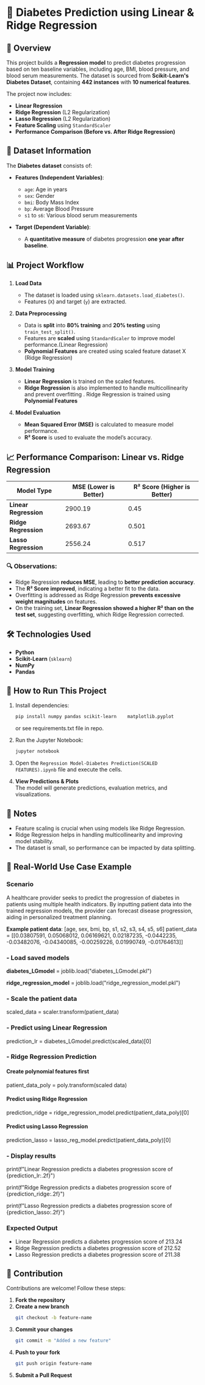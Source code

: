 # 🏥 Diabetes Prediction using Linear & Ridge Regression

## 📌 Overview

This project builds a **Regression model** to predict diabetes progression based on ten baseline variables, including age, BMI, blood pressure, and blood serum measurements. The dataset is sourced from **Scikit-Learn's Diabetes Dataset**, containing **442 instances** with **10 numerical features**.

The project now includes:
- **Linear Regression**
- **Ridge Regression** (L2 Regularization)
- **Lasso Regression** (L2 Regularization)
- **Feature Scaling** using `StandardScaler`
- **Performance Comparison (Before vs. After Ridge Regression)**


## 📂 Dataset Information

The **Diabetes dataset** consists of:

- **Features (Independent Variables)**:
  - `age`: Age in years
  - `sex`: Gender
  - `bmi`: Body Mass Index
  - `bp`: Average Blood Pressure
  - `s1` to `s6`: Various blood serum measurements

- **Target (Dependent Variable)**:
  - A **quantitative measure** of diabetes progression **one year after baseline**.

## 📊 Project Workflow

1. **Load Data**  
   - The dataset is loaded using `sklearn.datasets.load_diabetes()`.
   - Features (`X`) and target (`y`) are extracted.

2. **Data Preprocessing**  
   - Data is **split** into **80% training** and **20% testing** using `train_test_split()`.
   - Features are **scaled** using `StandardScaler` to improve model performance.(Linear Regression)
   - **Polynomial Features** are created     using scaled feature dataset X     (Ridge Regression)
     
3. **Model Training**  
   - **Linear Regression** is trained on the scaled features.
   - **Ridge Regression** is also implemented to handle multicollinearity and prevent overfitting . Ridge Regression is trained using **Polynomial Features**

4. **Model Evaluation**  
   - **Mean Squared Error (MSE)** is calculated to measure model performance.
   - **R² Score** is used to evaluate the model’s accuracy.


## 📈 Performance Comparison: Linear vs. Ridge Regression

| Model Type          | MSE (Lower is Better) | R² Score (Higher is Better) |
|---------------------|----------------------|-----------------------------|
| **Linear Regression** | 2900.19| 0.45|
| **Ridge Regression** | 2693.67| 0.501|
| **Lasso Regression** | 2556.24| 0.517|
### 🔍 Observations:
- Ridge Regression **reduces MSE**, leading to **better prediction accuracy**.
- The **R² Score improved**, indicating a better fit to the data.
- Overfitting is addressed as Ridge Regression **prevents excessive weight magnitudes** on features.
- On the training set, **Linear Regression showed a higher R² than on the test set**, suggesting overfitting, which Ridge Regression corrected.

## 🛠️ Technologies Used

- **Python**
- **Scikit-Learn** (`sklearn`)
- **NumPy**
- **Pandas**

## 📌 How to Run This Project

1. Install dependencies:
   ```bash
   pip install numpy pandas scikit-learn    matplotlib.pyplot 
   ```
   or see requirements.txt file in repo.
   
3. Run the Jupyter Notebook:
   ```bash
   jupyter notebook
   ```
4. Open the `Regression Model-Diabetes Prediction(SCALED FEATURES).ipynb` file and execute the cells.


5. **View Predictions & Plots**  
   The model will generate predictions, evaluation metrics, and visualizations.

## 📌 Notes

- Feature scaling is crucial when using models like Ridge Regression.
- Ridge Regression helps in handling multicollinearity and improving model stability.
- The dataset is small, so performance can be impacted by data splitting.


## 🌟 Real-World Use Case Example

### Scenario

A healthcare provider seeks to predict the progression of diabetes in patients using multiple health indicators. By inputting patient data into the trained regression models, the provider can forecast disease progression, aiding in personalized treatment planning.

**Example patient data**: [age, sex, bmi, bp, s1, s2, s3, s4, s5, s6]
patient_data = [[0.03807591, 0.05068012, 0.06169621, 0.02187235, -0.0442235,
                 -0.03482076, -0.04340085, -0.00259226, 0.01990749, -0.01764613]]

### - Load saved models
**diabetes_LGmodel** = joblib.load("diabetes_LGmodel.pkl") 

**ridge_regression_model** = joblib.load("ridge_regression_model.pkl")


### - Scale the patient data
scaled_data = scaler.transform(patient_data)

### - Predict using Linear Regression
prediction_lr = diabetes_LGmodel.predict(scaled_data)[0]

### - Ridge Regression Prediction
#### Create polynomial features first
patient_data_poly = poly.transform(scaled data)

#### Predict using Ridge Regression
prediction_ridge = ridge_regression_model.predict(patient_data_poly)[0]

#### Predict using Lasso Regression
prediction_lasso = lasso_reg_model.predict(patient_data_poly)[0]

### - Display results
print(f"Linear Regression predicts a diabetes progression score of {prediction_lr:.2f}")

print(f"Ridge Regression predicts a diabetes progression score of {prediction_ridge:.2f}")

print(f"Lasso Regression predicts a diabetes progression score of {prediction_lasso:.2f}")


### Expected Output


- Linear Regression predicts a diabetes progression score of 213.24
- Ridge Regression predicts a diabetes progression score of 212.52
- Lasso Regression predicts a diabetes progression score of 211.38



## 🤝 Contribution

Contributions are welcome! Follow these steps:

1. **Fork the repository**  
2. **Create a new branch**  
   ```bash
   git checkout -b feature-name
   ```
3. **Commit your changes**  
   ```bash
   git commit -m "Added a new feature"
   ```
4. **Push to your fork**  
   ```bash
   git push origin feature-name
   ```
5. **Submit a Pull Request**

